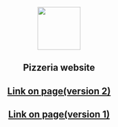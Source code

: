 <p align="center"><img src="https://avatanplus.com/files/resources/original/5d5155a97b06d16c85b69e20.png" width="100"></p>
<h2 align="center">Pizzeria website</h2>
<h2 align="center"><a href="https://kkouly.github.io/JS-Pizzeria/Pizza-v-2">Link on page(version 2)</a></h2>  	
<h2 align="center"><a href="https://kkouly.github.io/JS-Pizzeria/Pizza-v-1">Link on page(version 1)</a></h2>  	
